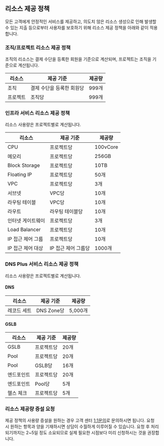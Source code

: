 

## 리소스 제공 정책 
모든 고객에게 안정적인 서비스를 제공하고, 의도치 않은 리소스 생성으로 인해 발생할 수 있는 지출 등으로부터 사용자를 보호하기 위해 리소스 제공 정책을 아래와 같이 적용합니다.

### 조직/프로젝트 리소스 제공 정책
조직의 리소스는 결제 수단을 등록한 회원을 기준으로 계산되며, 프로젝트는 조직을 기준으로 계산됩니다.

|리소스 | 제공 기준 | 제공량 | 
|----|----|----|
|조직	| 결제 수단을 등록한 회원당 | 999개 |
|프로젝트	 | 조직당 | 999개 |

### 인프라 서비스 리소스 제공 정책 
리소스 사용량은 프로젝트별로 계산됩니다.

|리소스 | 제공 기준 | 제공량 | 
|----|----|----|
|CPU	| 프로젝트당 |100vCore|
|메모리	 | 프로젝트당 |256GB|
|Block Storage| 프로젝트당 |10TB|
|Floating IP | 프로젝트당 |50개|
|VPC | 프로젝트당 |3개|
|서브넷 | VPC당 |10개|
|라우팅 테이블 | VPC당 |10개|
|라우트 | 라우팅 테이블당 |10개|
|인터넷 게이트웨이 | 프로젝트당	|3개|
|Load Balancer | 프로젝트당 |10개|
|IP 접근 제어 그룹	| 프로젝트당   |10개|
|IP 접근 제어 대상 | IP 접근 제어 그룹당	|1000개|

### DNS Plus 서비스 리소스 제공 정책
리소스 사용량은 프로젝트별로 계산됩니다.

#### DNS
|리소스 | 제공 기준 | 제공량 | 
|----|----|----|
|레코드 세트	| DNS Zone당 |5,000개|

#### GSLB
|리소스 | 제공 기준 | 제공량 | 
|----|----|----|
|GSLB	| 프로젝트당 | 20개|
|Pool	| 프로젝트당 | 20개 |
|Pool   | GSLB당    | 16개 |
|엔드포인트 | 프로젝트당 | 20개 |
|엔드포인트 | Pool당 | 5개 |
|헬스 체크	| 프로젝트당 | 5개 |

### 리소스 제공량 증설 요청  
제공 정책의 사용량 증설을 원하는 경우 고객 센터 [1:1문의](https://gov.toast.com/kr/support/inquiry)로 문의하시면 됩니다. 
요청 시 원하는 항목과 양을 기재하시면 상담이 수월하게 이루어질 수 있습니다. 
요청 후 처리되기까지는 2~5일 정도 소요되므로 실제 필요한 시점보다 미리 신청하시는 것을 권장합니다.
